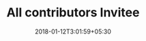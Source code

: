 ---
title: "All contributors Invitee"
date: 2018-01-12T3:01:59+05:30
draft: false
layout: all-contributors

invitee: true

---